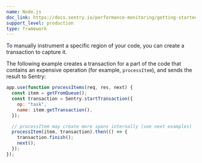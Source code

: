 ```yaml
---
name: Node.js
doc_link: https://docs.sentry.io/performance-monitoring/getting-started/?platform=node
support_level: production
type: framework
---
```


To manually instrument a specific region of your code, you can create a transaction to capture it.

The following example creates a transaction for a part of the code that contains an expensive operation (for example, `processItem`), and sends the result to Sentry:

```javascript
app.use(function processItems(req, res, next) {
  const item = getFromQueue();
  const transaction = Sentry.startTransaction({
    op: "task",
    name: item.getTransaction(),
  });

  // processItem may create more spans internally (see next examples)
  processItem(item, transaction).then(() => {
    transaction.finish();
    next();
  });
});
```
